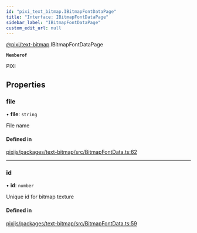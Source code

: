 ```yaml
---
id: "pixi_text_bitmap.IBitmapFontDataPage"
title: "Interface: IBitmapFontDataPage"
sidebar_label: "IBitmapFontDataPage"
custom_edit_url: null
---
```


[@pixi/text-bitmap](../modules/pixi_text_bitmap.md).IBitmapFontDataPage

**`Memberof`**

PIXI

## Properties

### file

• **file**: `string`

File name

#### Defined in

[pixijs/packages/text-bitmap/src/BitmapFontData.ts:62](https://github.com/pixijs/pixijs/blob/2194fe5c5/packages/text-bitmap/src/BitmapFontData.ts#L62)

___

### id

• **id**: `number`

Unique id for bitmap texture

#### Defined in

[pixijs/packages/text-bitmap/src/BitmapFontData.ts:59](https://github.com/pixijs/pixijs/blob/2194fe5c5/packages/text-bitmap/src/BitmapFontData.ts#L59)
